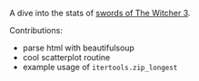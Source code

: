 A dive into the stats of [swords of The Witcher 3](https://thewitcher3.wiki.fextralife.com/Weapons).

Contributions:
- parse html with beautifulsoup
- cool scatterplot routine
- example usage of `itertools.zip_longest` 
